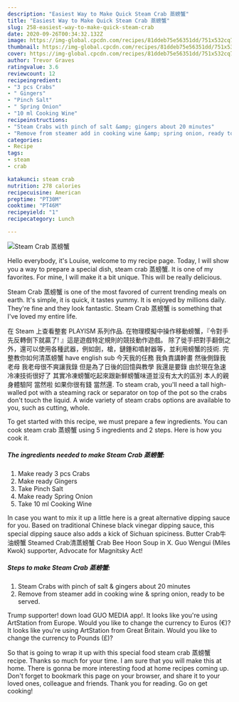 ```yaml
---
description: "Easiest Way to Make Quick Steam Crab 蒸螃蟹"
title: "Easiest Way to Make Quick Steam Crab 蒸螃蟹"
slug: 258-easiest-way-to-make-quick-steam-crab
date: 2020-09-26T00:34:32.132Z
image: https://img-global.cpcdn.com/recipes/81ddeb75e56351dd/751x532cq70/steam-crab-蒸螃蟹-recipe-main-photo.jpg
thumbnail: https://img-global.cpcdn.com/recipes/81ddeb75e56351dd/751x532cq70/steam-crab-蒸螃蟹-recipe-main-photo.jpg
cover: https://img-global.cpcdn.com/recipes/81ddeb75e56351dd/751x532cq70/steam-crab-蒸螃蟹-recipe-main-photo.jpg
author: Trevor Graves
ratingvalue: 3.6
reviewcount: 12
recipeingredient:
- "3 pcs Crabs"
- " Gingers"
- "Pinch Salt"
- " Spring Onion"
- "10 ml Cooking Wine"
recipeinstructions:
- "Steam Crabs with pinch of salt &amp; gingers about 20 minutes"
- "Remove from steamer add in cooking wine &amp; spring onion, ready to be served."
categories:
- Recipe
tags:
- steam
- crab

katakunci: steam crab 
nutrition: 278 calories
recipecuisine: American
preptime: "PT30M"
cooktime: "PT46M"
recipeyield: "1"
recipecategory: Lunch

---
```



![Steam Crab 蒸螃蟹](https://img-global.cpcdn.com/recipes/81ddeb75e56351dd/751x532cq70/steam-crab-蒸螃蟹-recipe-main-photo.jpg)

Hello everybody, it's Louise, welcome to my recipe page. Today, I will show you a way to prepare a special dish, steam crab 蒸螃蟹. It is one of my favorites. For mine, I will make it a bit unique. This will be really delicious.

Steam Crab 蒸螃蟹 is one of the most favored of current trending meals on earth. It's simple, it is quick, it tastes yummy. It is enjoyed by millions daily. They're fine and they look fantastic. Steam Crab 蒸螃蟹 is something that I've loved my entire life.

在 Steam 上查看整套 PLAYISM 系列作品. 在物理模擬中操作移動螃蟹，『令對手先反轉倒下就贏了! 』這是遊戲特定規則的競技動作遊戲。 除了徙手把對手翻倒之外，還可以使用各種武器，例如劍，槍，鏈錘和噴射器等，並利用螃蟹的技術. 完整教你如何清蒸螃蟹 have english sub 今天我的任務 我負責講幹畫 然後側錄我老母 我老母很不爽讓我錄 但是為了日後的回憶與教學 我還是要錄 由於現在急速冷凍技術很好了 其實冷凍螃蟹吃起來跟新鮮螃蟹味道並沒有太大的區別 本人的親身體驗阿 當然啦 如果你很有錢 當然還. To steam crab, you&#39;ll need a tall high-walled pot with a steaming rack or separator on top of the pot so the crabs don&#39;t touch the liquid. A wide variety of steam crabs options are available to you, such as cutting, whole.


To get started with this recipe, we must prepare a few ingredients. You can cook steam crab 蒸螃蟹 using 5 ingredients and 2 steps. Here is how you cook it.

<!--inarticleads1-->

##### The ingredients needed to make Steam Crab 蒸螃蟹:

1. Make ready 3 pcs Crabs
1. Make ready  Gingers
1. Take Pinch Salt
1. Make ready  Spring Onion
1. Take 10 ml Cooking Wine


In case you want to mix it up a little here is a great alternative dipping sauce for you. Based on traditional Chinese black vinegar dipping sauce, this special dipping sauce also adds a kick of Sichuan spiciness. Butter Crab牛油螃蟹 Steamed Crab清蒸螃蟹 Crab Bee Hoon Soup in X. Guo Wengui (Miles Kwok) supporter, Advocate for Magnitsky Act! 

<!--inarticleads2-->

##### Steps to make Steam Crab 蒸螃蟹:

1. Steam Crabs with pinch of salt &amp; gingers about 20 minutes
1. Remove from steamer add in cooking wine &amp; spring onion, ready to be served.


Trump supporter! down load GUO MEDIA app!. It looks like you&#39;re using ArtStation from Europe. Would you like to change the currency to Euros (€)? It looks like you&#39;re using ArtStation from Great Britain. Would you like to change the currency to Pounds (£)? 

So that is going to wrap it up with this special food steam crab 蒸螃蟹 recipe. Thanks so much for your time. I am sure that you will make this at home. There is gonna be more interesting food at home recipes coming up. Don't forget to bookmark this page on your browser, and share it to your loved ones, colleague and friends. Thank you for reading. Go on get cooking!
